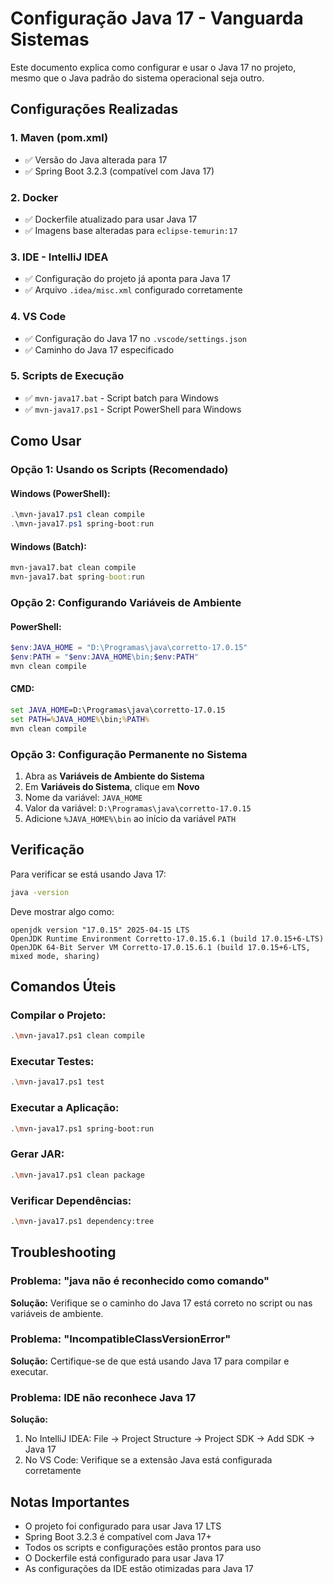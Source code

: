 # Configuração Java 17 - Vanguarda Sistemas

Este documento explica como configurar e usar o Java 17 no projeto, mesmo que o Java padrão do sistema operacional seja outro.

## Configurações Realizadas

### 1. Maven (pom.xml)
- ✅ Versão do Java alterada para 17
- ✅ Spring Boot 3.2.3 (compatível com Java 17)

### 2. Docker
- ✅ Dockerfile atualizado para usar Java 17
- ✅ Imagens base alteradas para `eclipse-temurin:17`

### 3. IDE - IntelliJ IDEA
- ✅ Configuração do projeto já aponta para Java 17
- ✅ Arquivo `.idea/misc.xml` configurado corretamente

### 4. VS Code
- ✅ Configuração do Java 17 no `.vscode/settings.json`
- ✅ Caminho do Java 17 especificado

### 5. Scripts de Execução
- ✅ `mvn-java17.bat` - Script batch para Windows
- ✅ `mvn-java17.ps1` - Script PowerShell para Windows

## Como Usar

### Opção 1: Usando os Scripts (Recomendado)

#### Windows (PowerShell):
```powershell
.\mvn-java17.ps1 clean compile
.\mvn-java17.ps1 spring-boot:run
```

#### Windows (Batch):
```cmd
mvn-java17.bat clean compile
mvn-java17.bat spring-boot:run
```

### Opção 2: Configurando Variáveis de Ambiente

#### PowerShell:
```powershell
$env:JAVA_HOME = "D:\Programas\java\corretto-17.0.15"
$env:PATH = "$env:JAVA_HOME\bin;$env:PATH"
mvn clean compile
```

#### CMD:
```cmd
set JAVA_HOME=D:\Programas\java\corretto-17.0.15
set PATH=%JAVA_HOME%\bin;%PATH%
mvn clean compile
```

### Opção 3: Configuração Permanente no Sistema

1. Abra as **Variáveis de Ambiente do Sistema**
2. Em **Variáveis do Sistema**, clique em **Novo**
3. Nome da variável: `JAVA_HOME`
4. Valor da variável: `D:\Programas\java\corretto-17.0.15`
5. Adicione `%JAVA_HOME%\bin` ao início da variável `PATH`

## Verificação

Para verificar se está usando Java 17:

```bash
java -version
```

Deve mostrar algo como:
```
openjdk version "17.0.15" 2025-04-15 LTS
OpenJDK Runtime Environment Corretto-17.0.15.6.1 (build 17.0.15+6-LTS)
OpenJDK 64-Bit Server VM Corretto-17.0.15.6.1 (build 17.0.15+6-LTS, mixed mode, sharing)
```

## Comandos Úteis

### Compilar o Projeto:
```bash
.\mvn-java17.ps1 clean compile
```

### Executar Testes:
```bash
.\mvn-java17.ps1 test
```

### Executar a Aplicação:
```bash
.\mvn-java17.ps1 spring-boot:run
```

### Gerar JAR:
```bash
.\mvn-java17.ps1 clean package
```

### Verificar Dependências:
```bash
.\mvn-java17.ps1 dependency:tree
```

## Troubleshooting

### Problema: "java não é reconhecido como comando"
**Solução:** Verifique se o caminho do Java 17 está correto no script ou nas variáveis de ambiente.

### Problema: "IncompatibleClassVersionError"
**Solução:** Certifique-se de que está usando Java 17 para compilar e executar.

### Problema: IDE não reconhece Java 17
**Solução:** 
1. No IntelliJ IDEA: File → Project Structure → Project SDK → Add SDK → Java 17
2. No VS Code: Verifique se a extensão Java está configurada corretamente

## Notas Importantes

- O projeto foi configurado para usar Java 17 LTS
- Spring Boot 3.2.3 é compatível com Java 17+
- Todos os scripts e configurações estão prontos para uso
- O Dockerfile está configurado para usar Java 17
- As configurações da IDE estão otimizadas para Java 17 